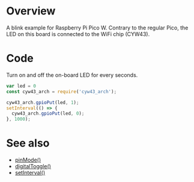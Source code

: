 # Overview

A blink example for Raspberry Pi Pico W. Contrary to the regular Pico, the LED on this board is connected to the WiFi chip (CYW43).

# Code

Turn on and off the on-board LED for every seconds.

```js
var led = 0
const cyw43_arch = require('cyw43_arch');

cyw43_arch.gpioPut(led, 1);
setInterval(() => {
  cyw43_arch.gpioPut(led, 0);
}, 1000);
```

# See also

- [pinMode()](https://kalumajs.org/docs/api/digital-io#pinmode)
- [digitalToggle()](https://kalumajs.org/docs/api/digital-io#digitaltoggle)
- [setInterval()](https://kalumajs.org/docs/api/timers#setinterval)
